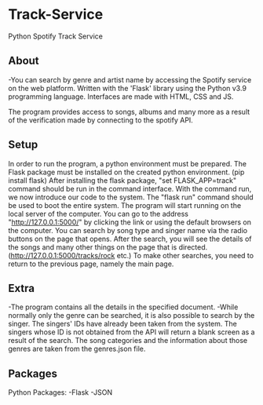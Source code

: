 # Track-Service
 Python Spotify Track Service

## About 
-You can search by genre and artist name by accessing the Spotify service on the web platform.
Written with the 'Flask' library using the Python v3.9 programming language.
Interfaces are made with HTML, CSS and JS.

The program provides access to songs, albums and many more as a result of the verification made by connecting to the spotify API.

## Setup
In order to run the program, a python environment must be prepared.
The Flask package must be installed on the created python environment. (pip install flask) After installing the flask package, "set FLASK_APP=track" command should be run in the command interface.
With the command run, we now introduce our code to the system.
The "flask run" command should be used to boot the entire system. The program will start running on the local server of the computer. You can go to the address "http://127.0.0.1:5000/" by clicking the link or using the default browsers on the computer.
You can search by song type and singer name via the radio buttons on the page that opens. After the search, you will see the details of the songs and many other things on the page that is directed. (http://127.0.0.1:5000/tracks/rock etc.) To make other searches, you need to return to the previous page, namely the main page.


## Extra
-The program contains all the details in the specified document.
-While normally only the genre can be searched, it is also possible to search by the singer. The singers' IDs have already been taken from the system. The singers whose ID is not obtained from the API will return a blank screen as a result of the search. The song categories and the information about those genres are taken from the genres.json file.

## Packages
Python Packages:
-Flask 
-JSON
